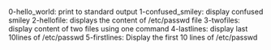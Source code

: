 0-hello_world: print to standard output
1-confused_smiley: display confused smiley
2-hellofile: displays the content of /etc/passwd file
3-twofiles: display content of two files using one command
4-lastlines: display last 10lines of /etc/passwd
5-firstlines: Display the first 10 lines of /etc/passwd